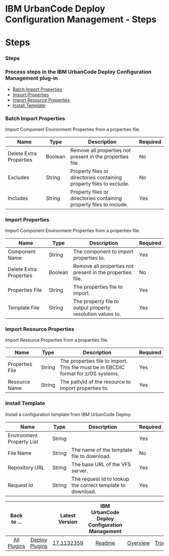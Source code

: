 
IBM UrbanCode Deploy Configuration Management - Steps
=====================================================

# Steps



### Steps




 



### Process steps in the IBM UrbanCode Deploy Configuration Management plug-in


* [Batch Import Properties](#batch_import_properties)
* [Import Properties](#import_properties)
* [Import Resource Properties](#import_resource_properties)
* [Install Template](#install_template)




### Batch Import Properties


Import Component Environment Properties from a properties file.




| Name | Type | Description | Required |
| --- | --- | --- | --- |
| Delete Extra Properties | Boolean | Remove all properties not present in the properties file. | No |
| Excludes | String | Property files or directories containing property files to exclude. | No |
| Includes | String | Property files or directories containing property files to include. | Yes |


### Import Properties


Import Component Environment Properties from a properties file.




| Name | Type | Description | Required |
| --- | --- | --- | --- |
| Component Name | String | The component to import properties to. | Yes |
| Delete Extra Properties | Boolean | Remove all properties not present in the properties file. | No |
| Properties File | String | The properties file to import. | Yes |
| Template File | String | The property file to output property resolution values to. | Yes |


### Import Resource Properties


Import Resource Properties from a properties file.




| Name | Type | Description | Required |
| --- | --- | --- | --- |
| Properties File | String | The properties file to import. This file must be in EBCDIC format for z/OS systems. | Yes |
| Resource Name | String | The path/id of the resource to import properties to. | Yes |


### Install Template


Install a configuration template from IBM UrbanCode Deploy.




| Name | Type | Description | Required |
| --- | --- | --- | --- |
| Environment Property List | String |  | Yes |
| File Name | String | The name of the template file to download. | No |
| Repository URL | String | The base URL of the VFS server. | Yes |
| Request Id | String | The request Id to lookup the correct template to download. | Yes |





|Back to ...||Latest Version|IBM UrbanCode Deploy Configuration Management ||||
| :---: | :---: | :---: | :---: | :---: | :---: | :---: |
|[All Plugins](../../index.md)|[Deploy Plugins](../README.md)|[17.1132359]()|[Readme](README.md)|[Overview](overview.md)|[Troubleshooting](troubleshooting.md)|[Downloads](downloads.md)|

